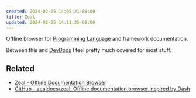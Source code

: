 ```yaml
---
created: 2024-02-05 14:05:21-08:00
title: Zeal
updated: 2024-02-05 14:11:35-08:00
---
```


Offline browser for [Programming Language](Programming%20Language.md) and framework documentation.

Between this and [DevDocs](DevDocs.md) I feel pretty much covered for most stuff.

## Related

* [Zeal - Offline Documentation Browser](https://zealdocs.org)
* [GitHub - zealdocs/zeal: Offline documentation browser inspired by Dash](https://github.com/zealdocs/zeal/)